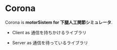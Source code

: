 # Corona

Corona is **motorSistem for 下腿人工関節シミュレータ**.



- Client as 通信を持ちかけるライブラリ

- Server as 通信を待っているライブラリ


